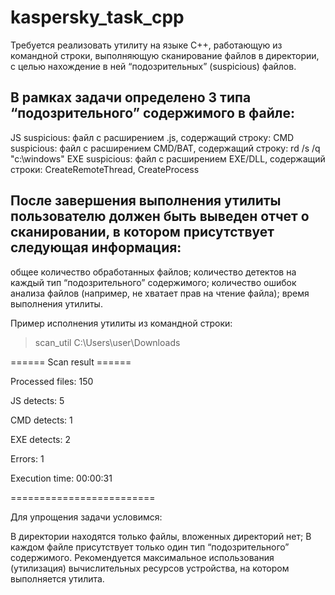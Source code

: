 # kaspersky_task_cpp

Требуется реализовать утилиту на языке C++, работающую из командной строки, выполняющую сканирование файлов в директории, с целью нахождение в ней “подозрительных” (suspicious) файлов.

## В рамках задачи определено 3 типа “подозрительного” содержимого в файле:

JS suspicious: файл с расширением .js, содержащий строку: <script>evil_script()</script>
CMD suspicious: файл с расширением CMD/BAT, содержащий строку: rd /s /q "c:\windows"
EXE suspicious: файл с расширением EXE/DLL, содержащий строки: CreateRemoteThread, CreateProcess

## После завершения выполнения утилиты пользователю должен быть выведен отчет о сканировании, в котором присутствует следующая информация:

общее количество обработанных файлов;
количество детектов на каждый тип “подозрительного” содержимого;
количество ошибок анализа файлов (например, не хватает прав на чтение файла);
время выполнения утилиты.



Пример исполнения утилиты из командной строки:
>scan_util C:\Users\user\Downloads



====== Scan result ======

Processed files: 150

JS detects: 5

CMD detects: 1

EXE detects: 2

Errors: 1

Execution time: 00:00:31 

=========================


Для упрощения задачи условимся:

В директории находятся только файлы, вложенных директорий нет;
В каждом файле присутствует только один тип  “подозрительного” содержимого.
Рекомендуется максимальное использования (утилизация) вычислительных ресурсов устройства, на котором выполняется утилита.
